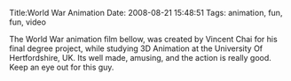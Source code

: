Title:World War Animation
Date: 2008-08-21 15:48:51
Tags: animation, fun, fun, video

The World War animation film bellow, was created by Vincent Chai for his final
degree project, while studying 3D Animation at the University Of
Hertfordshire, UK. Its well made, amusing, and the action is really good. Keep
an eye out for this guy.

